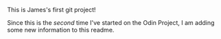 This is James's first git project!

Since this is the *second* time I've started on the Odin Project, I am adding some new information to this readme.
